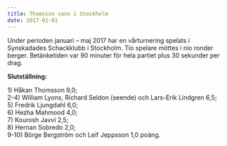 ```yaml
---
title: Thomsson vann i Stockholm
date: 2017-01-01
---
```


Under perioden januari – maj 2017 har en vårturnering spelats i Synskadades Schackklubb i Stockholm. Tio spelare möttes i nio ronder berger. Betänketiden var 90 minuter för hela partiet plus 30 sekunder per drag. 

**Slutställning:**

1) Håkan Thomsson 9,0;   
2-4) William Lyons, Richard Seldon (seende) och Lars-Erik Lindgren 6,5;   
5) Fredrik Ljungdahl 6,0;   
6) Hezha Mahmood 4,0;   
7) Kourosh Javvi 2,5;   
8) Hernan Sobredo 2,0;   
9-10) Börge Bergström och Leif Jeppsson 1,0 poäng.